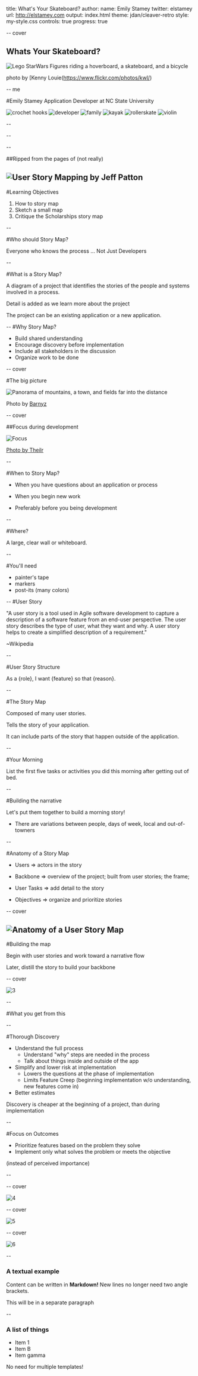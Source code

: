 title: What's Your Skateboard?
author:
  name: Emily Stamey
  twitter: elstamey
  url: http://elstamey.com
output: index.html
theme: jdan/cleaver-retro
style: my-style.css
controls: true
progress: true

-- cover

## Whats Your Skateboard?
![Lego StarWars Figures riding a hoverboard, a skateboard, and a bicycle](img/cover_picture.jpg)

photo by [Kenny Louie(https://www.flickr.com/photos/kwl/)

-- me

#Emily Stamey
Application Developer at NC State University

![crochet hooks](img/crochet.png)
![developer](img/developer.png)
![family](img/family.png)
![kayak](img/kayak.png)
![rollerskate](img/skate_icon.png)
![violin](img/violin.png)

--

--

--


##Ripped from the pages of (not really)

![User Story Mapping by Jeff Patton](img/book.jpg)
--

#Learning Objectives

1. How to story map
2. Sketch a small map
3. Critique the Scholarships story map

-- 

#Who should Story Map?

Everyone who knows the process ... Not Just Developers

--

#What is a Story Map?

A diagram of a project that identifies the stories of the people and systems involved in a process.

Detail is added as we learn more about the project

The project can be an existing application or a new application.

--
#Why Story Map?

- Build shared understanding
- Encourage discovery before implementation
- Include all stakeholders in the discussion
- Organize work to be done

-- cover

#The big picture

![Panorama of mountains, a town, and fields far into the distance](img/panorama.jpg)

Photo by [Barnyz](https://www.flickr.com/photos/75487768@N04/8852553227/in/photolist-h8HTU3-JSeov4-h8HPQd-h8HWim-e5dUvX-5fR919-aB8Zp5-sbN2aF-n43Zp-nAUXRk-pw3kjL-qrSmhY-jSiBep-pYPm8B-eugDE4-4Tx3Rt-gUegPw-2Ri5uw-s8m2Qd-7j49P5-reXhVH-dCFW2M-eeoR86-8h1TkG-gsrTKm-4Nxays-dpe7UV-eDky7z-5j5d7W-oXXQy1-nY2L7h-mCqdmy-8RGz3D-nfTd25-6syxwQ-8zLvWC-4y5R9z-8gXBot-aATCWo-NvqGx-67vcv1-nxc6qH-bKhCEr-8w9uH9-65wnjj-5UX21y-3eov4o-BBsrb-668yVg-5W63ti)


-- cover

##Focus during development

![Focus](img/narrow_focus.jpg)

[Photo by Theilr](https://www.flickr.com/photos/theilr/6991409092/in/photolist-bDNNm5-dei4BD-hPt5SL-rhRZNN-8a7A6N-c8F4a1-4hHTYQ-bULsP8-nFZm8R-npMA17-a7MRtV-aksL6R-ojpRNK-JtLhP-d1uCHu-6akRDL-nAPrzR-9LPpCP-dMHo1G-4Tb69M-3fK6eh-kEZkGe-5X9ePa-4UNFbB-TFs2-pg3VkM-qmgY5N-8BEgCx-dkYvQv-oVWE1S-dcfhQG-8Zre24-cNJ6sW-eksvWx-e2Woij-6ARqEj-7NcVUv-oiqrhR-9rfVkW-5W1swG-pzBSHK-EZB1y-6bays9-fyamKk-rhgNfR-bvcx6h-4Gaj4U-6vy3ei-kUcpkp-dCVdy)

--

#When to Story Map?

- When you have questions about an application or process

- When you begin new work

- Preferably before you being development

--

#Where?

A large, clear wall or whiteboard.

--

#You'll need 

- painter's tape
- markers
- post-its (many colors)

--
#User Story

"A user story is a tool used in Agile software development to capture a
description of a software feature from an end-user perspective. The user
story describes the type of user, what they want and why. A user story
helps to create a simplified description of a requirement."

~Wikipedia

--

#User Story Structure

As a {role}, I want {feature} so that {reason}.

--

#The Story Map

Composed of many user stories.

Tells the story of your application.

It can include parts of the story that happen outside of the application.

--

#Your Morning

List the first five tasks or activities you did this morning after getting out of bed.

--

#Building the narrative

Let's put them together to build a morning story!

- There are variations between people, days of week, local and out-of-towners

--

#Anatomy of a Story Map

- Users => actors in the story

- Backbone => overview of the project; built from user stories; the frame;

- User Tasks => add detail to the story

- Objectives => organize and prioritize stories



-- cover

![Anatomy of a User Story Map](img/user-story-mapping-6-638.jpg)
--

#Building the map

Begin with user stories and work toward a narrative flow

Later, distill the story to build your backbone

-- cover

![3](img/3.jpg)

--

#What you get from this

--

#Thorough Discovery

- Understand the full process
  - Understand "why" steps are needed in the process
  - Talk about things inside and outside of the app
- Simplify and lower risk at implementation
  - Lowers the questions at the phase of implementation
  - Limits Feature Creep (beginning implementation w/o understanding, new features come in)
- Better estimates 

Discovery is cheaper at the beginning of a project, than during implementation

--

#Focus on Outcomes

- Prioritize features based on the problem they solve 
- Implement only what solves the problem or meets the objective
 
(instead of perceived importance)

--




-- cover
            
![4](img/4.jpg)

-- cover

![5](img/5.jpg)

-- cover

![6](img/6.jpg)
                            
--

### A textual example

Content can be written in **Markdown!** New lines no longer need two angle brackets.

This will be in a separate paragraph

--

### A list of things

* Item 1
* Item B
* Item gamma

No need for multiple templates!
